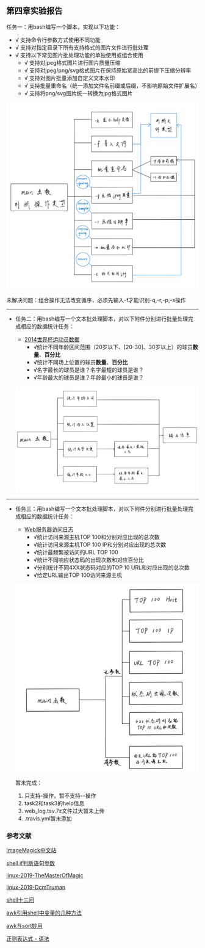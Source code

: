 ## 第四章实验报告



任务一：用bash编写一个脚本，实现以下功能：

- √ 支持命令行参数方式使用不同功能
- √ 支持对指定目录下所有支持格式的图片文件进行批处理
- √ 支持以下常见图片批处理功能的单独使用或组合使用
  - √ 支持对jpeg格式图片进行图片质量压缩
  - √ 支持对jpeg/png/svg格式图片在保持原始宽高比的前提下压缩分辨率
  - √ 支持对图片批量添加自定义文本水印
  - √ 支持批量重命名（统一添加文件名前缀或后缀，不影响原始文件扩展名）
  - √ 支持将png/svg图片统一转换为jpg格式图片

![task1](./img/task1.png)

未解决问题：组合操作无法改变循序，必须先输入-f才能识别-q,-r,-p,-s操作

---

* 任务二：用bash编写一个文本批处理脚本，对以下附件分别进行批量处理完成相应的数据统计任务：
  * [2014世界杯运动员数据](exp/chap0x04/worldcupplayerinfo.tsv)
    * √统计不同年龄区间范围（20岁以下、[20-30]、30岁以上）的球员**数量**、**百分比**
    * √统计不同场上位置的球员**数量**、**百分比**
    * √名字最长的球员是谁？名字最短的球员是谁？
    * √年龄最大的球员是谁？年龄最小的球员是谁？
  
  ![task2](./img/task2.png)

---

* 任务三：用bash编写一个文本批处理脚本，对以下附件分别进行批量处理完成相应的数据统计任务：
  * [Web服务器访问日志](exp/chap0x04/web_log.tsv.7z)
    * √统计访问来源主机TOP 100和分别对应出现的总次数
    * √统计访问来源主机TOP 100 IP和分别对应出现的总次数
    * √统计最频繁被访问的URL TOP 100
    * √统计不同响应状态码的出现次数和对应百分比
    * √分别统计不同4XX状态码对应的TOP 10 URL和对应出现的总次数
    * √给定URL输出TOP 100访问来源主机
  
  ![task3](./img/task3.png)


  暂未完成：
    1. 只支持-操作，暂不支持--操作
    2. task2和task3的help信息
    3. web_log.tsv.7z文件过大暂未上传
    4. .travis.yml暂未添加



### 参考文献

[ImageMagick中文站](http://www.imagemagick.com.cn/commands.html)

[shell if判断语句参数](https://www.cnblogs.com/qiuhong10/p/7928821.html)

[linux-2019-TheMasterOfMagic](https://github.com/CUCCS/linux-2019-TheMasterOfMagic/tree/master/chap0x04)

[linux-2019-DcmTruman](https://github.com/CUCCS/linux-2019-DcmTruman/tree/0x04)

[shell十三问](http://bbs.chinaunix.net/thread-218853-1-1.html)

[awk引用shell中变量的几种方法](https://blog.csdn.net/u012906135/article/details/48469011)

[awk与sort妙用](https://blog.csdn.net/jakejohn/article/details/79825272)

[正则表达式 - 语法](https://www.runoob.com/regexp/regexp-syntax.html)




